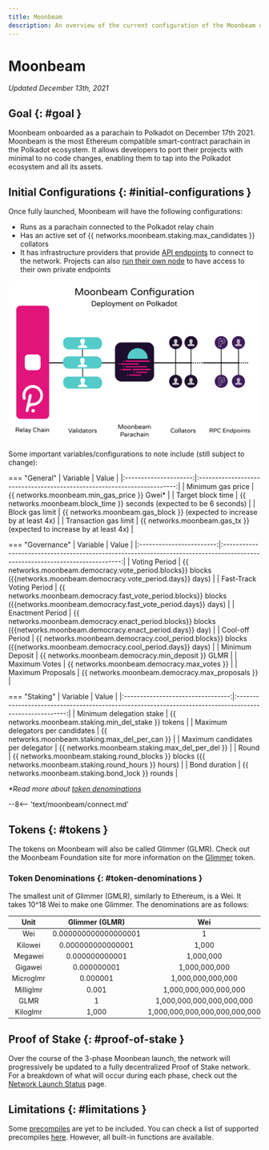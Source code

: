 ```yaml
---
title: Moonbeam
description: An overview of the current configuration of the Moonbeam deployment on Polkadot, Moonbeam, and information on how to start building on it using Solidity.
---
```


# Moonbeam

_Updated December 13th, 2021_

## Goal {: #goal } 

Moonbeam onboarded as a parachain to Polkadot on December 17th 2021. Moonbeam is the most Ethereum compatible smart-contract parachain in the Polkadot ecosystem. It allows developers to port their projects with minimal to no code changes, enabling them to tap into the Polkadot ecosystem and all its assets.

## Initial Configurations {: #initial-configurations } 

Once fully launched, Moonbeam will have the following configurations:

- Runs as a parachain connected to the Polkadot relay chain
- Has an active set of {{ networks.moonbeam.staking.max_candidates }} collators
- It has infrastructure providers that provide [API endpoints](/builders/get-started/endpoints/) to connect to the network. Projects can also [run their own node](/node-operators/networks/run-a-node/) to have access to their own private endpoints

![Moonbeam Diagram](/images/learn/platform/networks/moonbeam-diagram.png)

Some important variables/configurations to note include (still subject to change):

=== "General"
    |       Variable        |                                  Value                                  |
    |:---------------------:|:-----------------------------------------------------------------------:|
    |   Minimum gas price   |               {{ networks.moonbeam.min_gas_price }} Gwei*               |
    |   Target block time   |  {{ networks.moonbeam.block_time }} seconds (expected to be 6 seconds)  |
    |    Block gas limit    | {{ networks.moonbeam.gas_block }} (expected to increase by at least 4x) |
    | Transaction gas limit |  {{ networks.moonbeam.gas_tx }} (expected to increase by at least 4x)   |

=== "Governance"
    |         Variable         |                                                            Value                                                             |
    |:------------------------:|:----------------------------------------------------------------------------------------------------------------------------:|
    |      Voting Period       |      {{ networks.moonbeam.democracy.vote_period.blocks}} blocks ({{networks.moonbeam.democracy.vote_period.days}} days)      |
    | Fast-Track Voting Period | {{ networks.moonbeam.democracy.fast_vote_period.blocks}} blocks ({{networks.moonbeam.democracy.fast_vote_period.days}} days) |
    |     Enactment Period     |     {{ networks.moonbeam.democracy.enact_period.blocks}} blocks ({{networks.moonbeam.democracy.enact_period.days}} day)      |
    |     Cool-off Period      |      {{ networks.moonbeam.democracy.cool_period.blocks}} blocks ({{networks.moonbeam.democracy.cool_period.days}} days)      |
    |     Minimum Deposit      |                                      {{ networks.moonbeam.democracy.min_deposit }} GLMR                                      |
    |      Maximum Votes       |                                         {{ networks.moonbeam.democracy.max_votes }}                                          |
    |    Maximum Proposals     |                                       {{ networks.moonbeam.democracy.max_proposals }}                                        |

=== "Staking"
    |             Variable              |                                                  Value                                                  |
    |:---------------------------------:|:-------------------------------------------------------------------------------------------------------:|
    |     Minimum delegation stake      |                          {{ networks.moonbeam.staking.min_del_stake }} tokens                           |
    | Maximum delegators per candidates |                             {{ networks.moonbeam.staking.max_del_per_can }}                             |
    | Maximum candidates per delegator  |                             {{ networks.moonbeam.staking.max_del_per_del }}                             |
    |               Round               | {{ networks.moonbeam.staking.round_blocks }} blocks ({{ networks.moonbeam.staking.round_hours }} hours) |
    |           Bond duration           |                            {{ networks.moonbeam.staking.bond_lock }} rounds                             |

_*Read more about [token denominations](#token-denominations)_

--8<-- 'text/moonbeam/connect.md'

## Tokens {: #tokens } 

The tokens on Moonbeam will also be called Glimmer (GLMR). Check out the Moonbeam Foundation site for more information on the [Glimmer](https://moonbeam.foundation/glimmer-token/) token. 

### Token Denominations {: #token-denominations } 

The smallest unit of Glimmer (GMLR), similarly to Ethereum, is a Wei. It takes 10^18 Wei to make one Glimmer. The denominations are as follows:

|   Unit    |    Glimmer (GLMR)    |              Wei              |
|:---------:|:--------------------:|:-----------------------------:|
|    Wei    | 0.000000000000000001 |               1               |
|  Kilowei  |  0.000000000000001   |             1,000             |
|  Megawei  |    0.000000000001    |           1,000,000           |
|  Gigawei  |     0.000000001      |         1,000,000,000         |
| Microglmr |       0.000001       |       1,000,000,000,000       |
| Milliglmr |        0.001         |     1,000,000,000,000,000     |
|   GLMR    |          1           |   1,000,000,000,000,000,000   |
| Kiloglmr  |        1,000         | 1,000,000,000,000,000,000,000 |

## Proof of Stake {: #proof-of-stake } 

Over the course of the 3-phase Moonbean launch, the network will progressively be updated to a fully decentralized Proof of Stake network. For a breakdown of what will occur during each phase, check out the [Network Launch Status](https://moonbeam.network/networks/moonbeam/launch/) page.

## Limitations {: #limitations } 

Some [precompiles](https://docs.klaytn.com/smart-contract/precompiled-contracts) are yet to be included. You can check a list of supported precompiles [here](/builders/tools/precompiles/). However, all built-in functions are available.


